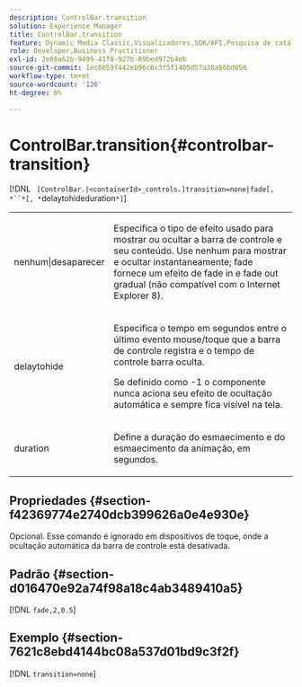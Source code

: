 ```yaml
---
description: ControlBar.transition
solution: Experience Manager
title: ControlBar.transition
feature: Dynamic Media Classic,Visualizadores,SDK/API,Pesquisa de catálogo eletrônico
role: Developer,Business Practitioner
exl-id: 2e08a62b-9499-41f8-927b-89bed972b4eb
source-git-commit: 1ec8b59f442eb96c6c3f5f1405d57a38a86bd056
workflow-type: tm+mt
source-wordcount: '126'
ht-degree: 0%

---
```


# ControlBar.transition{#controlbar-transition}

[!DNL ` [ControlBar.|<containerId>_controls.]transition=none|fade[, *``*[, *`delaytohideduration`*]`]

<table id="table_F71AA834FE494949A2D4B569EA5E721F"> 
 <tbody> 
  <tr> 
   <td colname="col1"> <p> <span class="codeph"> nenhum|desaparecer  </span> </p> </td> 
   <td colname="col2"> <p> Especifica o tipo de efeito usado para mostrar ou ocultar a barra de controle e seu conteúdo. Use <span class="codeph"> nenhum </span> para mostrar e ocultar instantaneamente; <span class="codeph"> fade </span> fornece um efeito de fade in e fade out gradual (não compatível com o Internet Explorer 8). </p> </td> 
  </tr> 
  <tr> 
   <td colname="col1"> <p> <span class="codeph"> <span class="varname"> delaytohide  </span> </span> </p> </td> 
   <td colname="col2"> <p> Especifica o tempo em segundos entre o último evento mouse/toque que a barra de controle registra e o tempo de controle barra oculta. </p> <p> Se definido como <span class="codeph"> -1 </span> o componente nunca aciona seu efeito de ocultação automática e sempre fica visível na tela. </p> </td> 
  </tr> 
  <tr> 
   <td colname="col1"> <p> <span class="codeph"> <span class="varname"> duration  </span> </span> </p> </td> 
   <td colname="col2"> <p> Define a duração do esmaecimento e do esmaecimento da animação, em segundos. </p> </td> 
  </tr> 
 </tbody> 
</table>

## Propriedades {#section-f42369774e2740dcb399626a0e4e930e}

Opcional. Esse comando é ignorado em dispositivos de toque, onde a ocultação automática da barra de controle está desativada.

## Padrão {#section-d016470e92a74f98a18c4ab3489410a5}

[!DNL `fade,2,0.5`]

## Exemplo {#section-7621c8ebd4144bc08a537d01bd9c3f2f}

[!DNL `transition=none`]
